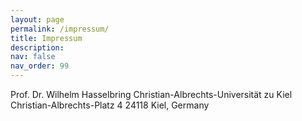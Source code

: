 ```yaml
---
layout: page
permalink: /impressum/
title: Impressum
description: 
nav: false
nav_order: 99
---
```


Prof. Dr. Wilhelm Hasselbring
Christian-Albrechts-Universität zu Kiel
Christian-Albrechts-Platz 4
24118 Kiel, Germany
